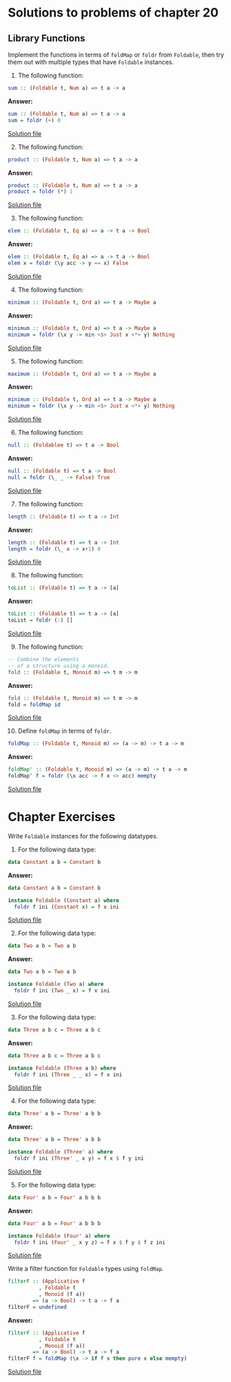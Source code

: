 # Solutions to problems of chapter 20

## Library Functions

Implement the functions in terms of `foldMap` or `foldr` from `Foldable`, then try them out with multiple types that have `Foldable` instances.

1. The following function:

```hs
sum :: (Foldable t, Num a) => t a -> a
```
**Answer:**
```hs
sum :: (Foldable t, Num a) => t a -> a
sum = foldr (+) 0
```
[Solution file](exercise.files/libraryFunctions.hs)

2. The following function:

```hs
product :: (Foldable t, Num a) => t a -> a
```
**Answer:**
```hs
product :: (Foldable t, Num a) => t a -> a
product = foldr (*) 1
```
[Solution file](exercise.files/libraryFunctions.hs)

3. The following function:

```hs
elem :: (Foldable t, Eq a) => a -> t a -> Bool
```
**Answer:**
```hs
elem :: (Foldable t, Eq a) => a -> t a -> Bool
elem x = foldr (\y acc -> y == x) False
```
[Solution file](exercise.files/libraryFunctions.hs)


4. The following function:

```hs
minimum :: (Foldable t, Ord a) => t a -> Maybe a
```
**Answer:**
```hs
minimum :: (Foldable t, Ord a) => t a -> Maybe a
minimum = foldr (\x y -> min <$> Just x <*> y) Nothing
```
[Solution file](exercise.files/libraryFunctions.hs)

5. The following function:

```hs
maximum :: (Foldable t, Ord a) => t a -> Maybe a
```
**Answer:**
```hs
minimum :: (Foldable t, Ord a) => t a -> Maybe a
minimum = foldr (\x y -> min <$> Just x <*> y) Nothing
```
[Solution file](exercise.files/libraryFunctions.hs)

6. The following function:

```hs
null :: (Foldablee t) => t a -> Bool
```
**Answer:**
```hs
null :: (Foldable t) => t a -> Bool
null = foldr (\_ _ -> False) True
```
[Solution file](exercise.files/libraryFunctions.hs)

7. The following function:

```hs
length :: (Foldable t) => t a -> Int
```
**Answer:**
```hs
length :: (Foldable t) => t a -> Int
length = foldr (\_ x -> x+1) 0
```
[Solution file](exercise.files/libraryFunctions.hs)

8. The following function:

```hs
toList :: (Foldable t) => t a -> [a]
```

**Answer:**
```hs
toList :: (Foldable t) => t a -> [a]
toList = foldr (:) []
```
[Solution file](exercise.files/libraryFunctions.hs)

9. The following function:

```hs
-- Combine the elements
-- of a structure using a monoid.
fold :: (Foldable t, Monoid m) => t m -> m
```
**Answer:**
```hs
fold :: (Foldable t, Monoid m) => t m -> m
fold = foldMap id
```
[Solution file](exercise.files/libraryFunctions.hs)

10. Define `foldMap` in terms of `foldr`.

```hs
foldMap :: (Foldable t, Monoid m) => (a -> m) -> t a -> m
```
**Answer:**
```hs
foldMap' :: (Foldable t, Monoid m) => (a -> m) -> t a -> m
foldMap' f = foldr (\x acc -> f x <> acc) mempty
```
[Solution file](exercise.files/libraryFunctions.hs)

# Chapter Exercises

Write `Foldable` instances for the following datatypes.

1. For the following data type:

```hs
data Constant a b = Constant b
```
**Answer:**
```hs
data Constant a b = Constant b

instance Foldable (Constant a) where
  foldr f ini (Constant x) = f x ini
```
[Solution file](exercise.files/foldableInstances.hs)

2. For the following data type:

```hs
data Two a b = Two a b
```
**Answer:**
```hs
data Two a b = Two a b

instance Foldable (Two a) where
  foldr f ini (Two _ x) = f x ini
```
[Solution file](exercise.files/foldableInstances.hs)


3. For the following data type:

```hs
data Three a b c = Three a b c
```

**Answer:**
```hs
data Three a b c = Three a b c

instance Foldable (Three a b) where
  foldr f ini (Three _ _ x) = f x ini
```
[Solution file](exercise.files/foldableInstances.hs)

4. For the following data type:

```hs
data Three' a b = Three' a b b
```

**Answer:**
```hs
data Three' a b = Three' a b b

instance Foldable (Three' a) where
  foldr f ini (Three' _ x y) = f x $ f y ini
```
[Solution file](exercise.files/foldableInstances.hs)

5. For the following data type:

```hs
data Four' a b = Four' a b b b
```

**Answer:**
```hs
data Four' a b = Four' a b b b

instance Foldable (Four' a) where
  foldr f ini (Four' _ x y z) = f x $ f y $ f z ini
```
[Solution file](exercise.files/foldableInstances.hs)

Write a filter function for `Foldable` types using `foldMap`.
```hs
filterF :: (Applicative f
          , Foldable t
          , Monoid (f a))
        => (a -> Bool) -> t a -> f a
filterF = undefined
```

**Answer:**
```hs
filterF :: (Applicative f
          , Foldable t
          , Monoid (f a))
        => (a -> Bool) -> t a -> f a
filterF f = foldMap (\x -> if f x then pure x else mempty)
```
[Solution file](exercise.files/foldableInstances.hs)